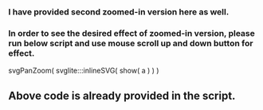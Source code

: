 ### I have provided second zoomed-in version here as well.
### In order to see the desired effect of zoomed-in version, please run below script and use mouse scroll up and down button for effect.

svgPanZoom(
  svglite:::inlineSVG(
        show(
      a
          )
  )
)  

## Above code is already provided in the script.
